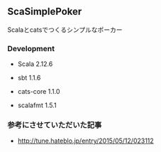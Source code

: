 ## ScaSimplePoker
Scalaとcatsでつくるシンプルなポーカー  

### Development

- Scala 2.12.6

- sbt 1.1.6

- cats-core 1.1.0

- scalafmt 1.5.1

### 参考にさせていただいた記事
- http://tune.hateblo.jp/entry/2015/05/12/023112